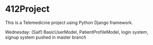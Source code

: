 # 412Project
This is a Telemedicine project using Python Django framework.

Wednesday: (Saif) BasicUserModel, PatientProfileModel, login system, signup system pushed in master branch


